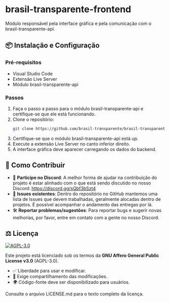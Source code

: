 # brasil-transparente-frontend

Módulo responsável pela interface gráfica e pela comunicação com o brasil-transparente-api.

## 📦 Instalação e Configuração

### Pré-requisitos

- Visual Studio Code
- Extensão Live Server
- Módulo brasil-transparente-api

### Passos

1. Faça o passo a passo para o módulo brasil-transparente-api e certifique-se que ele está funcionando.
1. Clone o repositório:
   ```bash
   git clone https://github.com/brasil-transparente/brasil-transparente-frontend.git
   ```
1. Certifique-se que o módulo brasil-transparente-api está up.
1. Execute a extensão Live Server no canto inferior direito.
1. A interface gráfica deve aparecer carregando os dados do backend.

## 🤝 Como Contribuir

- 📌 **Participe no Discord**: A melhor forma de ajudar na contribuição do projeto é estar alinhado com o que está sendo discutido no nosso Discord:
  https://discord.gg/sQbf3bSzt4
- 🐛 **Issues existentes**: Dentro do repositório no GitHub mantemos uma lista de Issues que devem trabalhadas, geralmente alocadas dentro de projetos. É possível acompanhar o andamento das entregas por lá.
- 🛠️ **Reportar problemas/sugestões**: Para reportar bugs e sugerir novas melhorias, por favor, entre em contato com a gente no nosso Discord.

## ⚖️ Licença

[![AGPL-3.0](https://img.shields.io/badge/License-AGPL_v3-blue.svg)](https://www.gnu.org/licenses/agpl-3.0)

Este projeto está licenciado sob os termos da **GNU Affero General Public License v3.0** (AGPL-3.0).

- ✅ Liberdade para usar e modificar.
- 🔁 Exige compartilhamento das modificações.
- 🌍 Código-fonte deve ser disponibilizado para usuários.

Consulte o arquivo LICENSE.md para o texto completo da licença.
